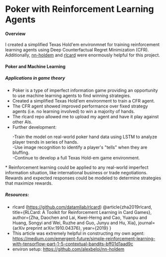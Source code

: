 # Poker with Reinforcement Learning Agents

#### **Overview**
I created a simplified Texas Hold'em environmnet for training reinforcement learning agents using Deep Counterfactual Regret Minimization (CFR).  Additionally, [nn-holdem](https://github.com/alexbeloi/nn-holdem) and [rlcard](https://github.com/datamllab/rlcard) were enormously helpful for this project.

#### **Poker and Machine Learning**
##### *Applications in game theory*
* Poker is a type of imperfect information game providing an opportunity to use machine learning agents to find winning strategies.
* Created a simplified Texas Hold'em environment to train a CFR agent.
* The CFR agent showed improved performance over fixed strategy agents (i.e. no learning involved) to win a majority of hands.
* The rlcard repo allowed me to upload my agent and have it play against other AIs.
* Further development:
<ul>-Train the model on real-world poker hand data using LSTM to analyze player trends in series of hands.
<br>-Use image recognition to identify a player's "tells" when they are bluffing.
<br>-Continue to develop a full Texas Hold-em game environment.</ul>
* Reinforcement learning could be applied to any real-world imperfect information situation, like international business or trade negotiations.  Rewards and expected responses could be modeled to determine strategies that maximize rewards.

##### **Resources:**
* rlcard (https://github.com/datamllab/rlcard)
@article{zha2019rlcard,
  title={RLCard: A Toolkit for Reinforcement Learning in Card Games},
  author={Zha, Daochen and Lai, Kwei-Herng and Cao, Yuanpu and Huang, Songyi and Wei, Ruzhe and Guo, Junyu and Hu, Xia},
  journal={arXiv preprint arXiv:1910.04376},
  year={2019}
}
* This article was extremely helpful in constructing my own agent: https://medium.com/emergent-future/simple-reinforcement-learning-with-tensorflow-part-1-5-contextual-bandits-bff01d1aad9c
* environ setup: https://github.com/alexbeloi/nn-holdem